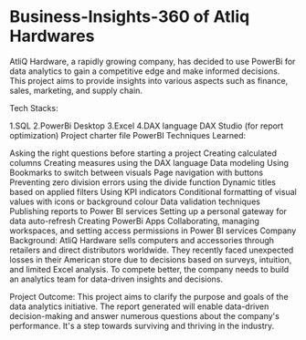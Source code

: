 # Business-Insights-360 of Atliq Hardwares

AtliQ Hardware, a rapidly growing company, has decided to use PowerBi for data analytics to gain a competitive edge and make informed decisions. This project aims to provide insights into various aspects such as finance, sales, marketing, and supply chain.



Tech Stacks:

1.SQL
2.PowerBi Desktop
3.Excel
4.DAX language
DAX Studio (for report optimization)
Project charter file
PowerBI Techniques Learned:

Asking the right questions before starting a project
Creating calculated columns
Creating measures using the DAX language
Data modeling
Using Bookmarks to switch between visuals
Page navigation with buttons
Preventing zero division errors using the divide function
Dynamic titles based on applied filters
Using KPI indicators
Conditional formatting of visual values with icons or background colour
Data validation techniques
Publishing reports to Power BI services
Setting up a personal gateway for data auto-refresh
Creating PowerBi Apps
Collaborating, managing workspaces, and setting access permissions in Power BI services
Company Background: AtliQ Hardware sells computers and accessories through retailers and direct distributors worldwide. They recently faced unexpected losses in their American store due to decisions based on surveys, intuition, and limited Excel analysis. To compete better, the company needs to build an analytics team for data-driven insights and decisions.

Project Outcome: This project aims to clarify the purpose and goals of the data analytics initiative. The report generated will enable data-driven decision-making and answer numerous questions about the company's performance. It's a step towards surviving and thriving in the industry.
